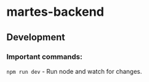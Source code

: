 # martes-backend

## Development

### Important commands:

`npm run dev` - Run node and watch for changes.